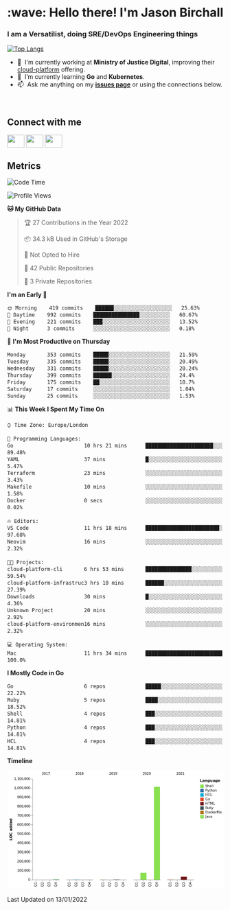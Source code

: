 <h1 align="left" id="jason-title">:wave: Hello there! I'm Jason Birchall</h1>
<h3 align="left">I am a Versatilist, doing SRE/DevOps Engineering things</h3>

[![Top Langs](https://github-readme-stats.vercel.app/api?username=jasonBirchall&show_icons=true&count_private=true&include_all_commits=true&theme=gruvbox)](https://github.com/anuraghazra/github-readme-stats)

- :office: &nbsp;I'm currently working at **Ministry of Justice Digital**, improving their [cloud-platform](https://github.com/ministryofjustice/cloud-platform) offering.
- :seedling: &nbsp;I’m currently learning **Go** and **Kubernetes**.
- :mailbox: &nbsp;Ask me anything on my **[issues page]** or using the connections below.


<br>

<h2>Connect with me</h2>
<p>
<a href="https://twitter.com/jsonBirchall" target="blank"><img align="center" src="https://cdn.jsdelivr.net/npm/simple-icons@3.0.1/icons/twitter.svg" alt="" height="30" width="40" /></a>
<a href="https://keybase.io/json0" target="blank"><img align="center" src="https://cdn.jsdelivr.net/npm/simple-icons@3.0.1/icons/keybase.svg" alt="" height="30" width="40" /></a>
<a href="https://www.reddit.com/user/kakorate" target="blank"><img align="center" src="https://cdn.jsdelivr.net/npm/simple-icons@3.0.1/icons/reddit.svg" alt="" height="30" width="40" /></a>
</p>

<h2>Metrics</h2>

<!--START_SECTION:waka-->
![Code Time](http://img.shields.io/badge/Code%20Time-297%20hrs%2015%20mins-blue)

![Profile Views](http://img.shields.io/badge/Profile%20Views-1-blue)

**🐱 My GitHub Data** 

> 🏆 27 Contributions in the Year 2022
 > 
> 📦 34.3 kB Used in GitHub's Storage 
 > 
> 🚫 Not Opted to Hire
 > 
> 📜 42 Public Repositories 
 > 
> 🔑 3 Private Repositories  
 > 
**I'm an Early 🐤** 

```text
🌞 Morning    419 commits    ██████░░░░░░░░░░░░░░░░░░░   25.63% 
🌆 Daytime    992 commits    ███████████████░░░░░░░░░░   60.67% 
🌃 Evening    221 commits    ███░░░░░░░░░░░░░░░░░░░░░░   13.52% 
🌙 Night      3 commits      ░░░░░░░░░░░░░░░░░░░░░░░░░   0.18%

```
📅 **I'm Most Productive on Thursday** 

```text
Monday       353 commits    █████░░░░░░░░░░░░░░░░░░░░   21.59% 
Tuesday      335 commits    █████░░░░░░░░░░░░░░░░░░░░   20.49% 
Wednesday    331 commits    █████░░░░░░░░░░░░░░░░░░░░   20.24% 
Thursday     399 commits    ██████░░░░░░░░░░░░░░░░░░░   24.4% 
Friday       175 commits    ██░░░░░░░░░░░░░░░░░░░░░░░   10.7% 
Saturday     17 commits     ░░░░░░░░░░░░░░░░░░░░░░░░░   1.04% 
Sunday       25 commits     ░░░░░░░░░░░░░░░░░░░░░░░░░   1.53%

```


📊 **This Week I Spent My Time On** 

```text
⌚︎ Time Zone: Europe/London

💬 Programming Languages: 
Go                       10 hrs 21 mins      ██████████████████████░░░   89.48% 
YAML                     37 mins             █░░░░░░░░░░░░░░░░░░░░░░░░   5.47% 
Terraform                23 mins             ░░░░░░░░░░░░░░░░░░░░░░░░░   3.43% 
Makefile                 10 mins             ░░░░░░░░░░░░░░░░░░░░░░░░░   1.58% 
Docker                   0 secs              ░░░░░░░░░░░░░░░░░░░░░░░░░   0.02%

🔥 Editors: 
VS Code                  11 hrs 18 mins      ████████████████████████░   97.68% 
Neovim                   16 mins             ░░░░░░░░░░░░░░░░░░░░░░░░░   2.32%

🐱‍💻 Projects: 
cloud-platform-cli       6 hrs 53 mins       ███████████████░░░░░░░░░░   59.54% 
cloud-platform-infrastruc3 hrs 10 mins       ██████░░░░░░░░░░░░░░░░░░░   27.39% 
Downloads                30 mins             █░░░░░░░░░░░░░░░░░░░░░░░░   4.36% 
Unknown Project          20 mins             ░░░░░░░░░░░░░░░░░░░░░░░░░   2.92% 
cloud-platform-environmen16 mins             ░░░░░░░░░░░░░░░░░░░░░░░░░   2.32%

💻 Operating System: 
Mac                      11 hrs 34 mins      █████████████████████████   100.0%

```

**I Mostly Code in Go** 

```text
Go                       6 repos             █████░░░░░░░░░░░░░░░░░░░░   22.22% 
Ruby                     5 repos             ████░░░░░░░░░░░░░░░░░░░░░   18.52% 
Shell                    4 repos             ███░░░░░░░░░░░░░░░░░░░░░░   14.81% 
Python                   4 repos             ███░░░░░░░░░░░░░░░░░░░░░░   14.81% 
HCL                      4 repos             ███░░░░░░░░░░░░░░░░░░░░░░   14.81%

```


**Timeline**

![Chart not found](https://raw.githubusercontent.com/jasonBirchall/jasonBirchall/main/charts/bar_graph.png) 


 Last Updated on 13/01/2022
<!--END_SECTION:waka-->

<!-- links -->

[issues page]: https://github.com/jasonBirchall/jasonBirchall/issues "jasonBirchall/issues"
